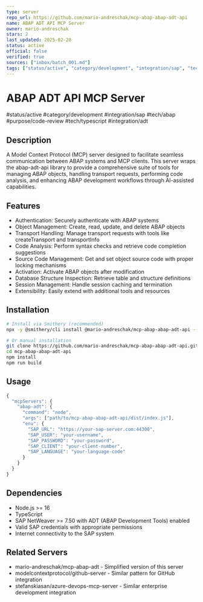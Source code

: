 ```yaml
---
type: server
repo_url: https://github.com/mario-andreschak/mcp-abap-abap-adt-api
name: ABAP ADT API MCP Server
owner: mario-andreschak
stars: 2
last_updated: 2025-02-28
status: active
official: false
verified: true
sources: ["inbox/batch_001.md"]
tags: ["status/active", "category/development", "integration/sap", "tech/abap", "purpose/code-review", "tech/typescript", "integration/adt"]
---
```


# ABAP ADT API MCP Server

#status/active #category/development #integration/sap #tech/abap #purpose/code-review #tech/typescript #integration/adt

## Description

A Model Context Protocol (MCP) server designed to facilitate seamless communication between ABAP systems and MCP clients. This server wraps the abap-adt-api library to provide a comprehensive suite of tools for managing ABAP objects, handling transport requests, performing code analysis, and enhancing ABAP development workflows through AI-assisted capabilities.

## Features

- Authentication: Securely authenticate with ABAP systems
- Object Management: Create, read, update, and delete ABAP objects
- Transport Handling: Manage transport requests with tools like createTransport and transportInfo
- Code Analysis: Perform syntax checks and retrieve code completion suggestions
- Source Code Management: Get and set object source code with proper locking mechanisms
- Activation: Activate ABAP objects after modification
- Database Structure Inspection: Retrieve table and structure definitions
- Session Management: Handle session caching and termination
- Extensibility: Easily extend with additional tools and resources

## Installation

```bash
# Install via Smithery (recommended)
npx -y @smithery/cli install @mario-andreschak/mcp-abap-abap-adt-api --client claude

# Or manual installation
git clone https://github.com/mario-andreschak/mcp-abap-abap-adt-api.git
cd mcp-abap-abap-adt-api
npm install
npm run build
```

## Usage

```javascript
{
  "mcpServers": {
    "abap-adt": {
      "command": "node",
      "args": ["path/to/mcp-abap-abap-adt-api/dist/index.js"],
      "env": {
        "SAP_URL": "https://your-sap-server.com:44300",
        "SAP_USER": "your-username",
        "SAP_PASSWORD": "your-password",
        "SAP_CLIENT": "your-client-number",
        "SAP_LANGUAGE": "your-language-code"
      }
    }
  }
}
```

## Dependencies

- Node.js >= 16
- TypeScript
- SAP NetWeaver >= 7.50 with ADT (ABAP Development Tools) enabled
- Valid SAP credentials with appropriate permissions
- Internet connectivity to the SAP system

## Related Servers

- mario-andreschak/mcp-abap-adt - Simplified version of this server
- modelcontextprotocol/github-server - Similar pattern for GitHub integration
- stefanskiasan/azure-devops-mcp-server - Similar enterprise development integration